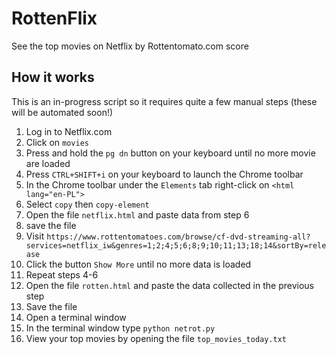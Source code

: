 # RottenFlix
See the top movies on Netflix by Rottentomato.com score

## How it works
This is an in-progress script so it requires quite a few manual steps (these will be automated soon!)

1. Log in to Netflix.com
2. Click on `movies`
3. Press and hold the `pg dn` button on your keyboard until no more movie are loaded  
4. Press `CTRL+SHIFT+i` on your keyboard to launch the Chrome toolbar
5. In the Chrome toolbar under the `Elements` tab right-click on `<html lang="en-PL">`
6. Select `copy` then `copy-element`
7. Open the file `netflix.html` and paste data from step 6
8. save the file
9. Visit `https://www.rottentomatoes.com/browse/cf-dvd-streaming-all?services=netflix_iw&genres=1;2;4;5;6;8;9;10;11;13;18;14&sortBy=release`
10. Click the button `Show More` until no more data is loaded
11. Repeat steps 4-6
12. Open the file `rotten.html` and paste the data collected in the previous step
13. Save the file
14. Open a terminal window
15. In the terminal window type `python netrot.py`
16. View your top movies by opening the file `top_movies_today.txt`
